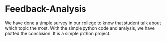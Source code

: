 # Feedback-Analysis
We have done a simple survey in our college to know that student talk about which topic the most. With the simple python code and analysis, we have plotted the conclusion. It is a simple python project. 
